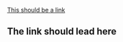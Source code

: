 [This should be a link][4918]

<a id='x:28:22mgl-pax:22:20ASDF:2FSYSTEM:SYSTEM:29'></a>

## The link should lead here

  [4918]: #x:28:22mgl-pax:22:20ASDF:2FSYSTEM:SYSTEM:29 "(\"mgl-pax\" ASDF/SYSTEM:SYSTEM)"
